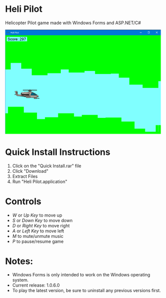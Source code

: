 # Heli Pilot
Helicopter Pilot game made with Windows Forms and ASP.NET/C#
 
<img src="/Heli Pilot/Resources/Demo.png">

# Quick Install Instructions

1. Click on the "Quick Install.rar" file
2. Click "Download"
3. Extract Files
4. Run "Heli Pilot.application"

# Controls
- _W_ or _Up Key_ to move up
- _S_ or _Down Key_ to move down
- _D_ or _Right Key_ to move right
- _A_ or _Left Key_ to move left
- _M_ to mute/unmute music
- _P_ to pause/resume game

# Notes:
- Windows Forms is only intended to work on the Windows operating system.
- Current release: 1.0.6.0
- To play the latest version, be sure to uninstall any previous versions first.